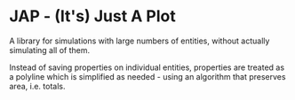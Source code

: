 JAP - (It's) Just A Plot
========================

A library for simulations with large numbers of entities, without actually simulating all of them.

Instead of saving properties on individual entities, properties are treated as a polyline
which is simplified as needed - using an algorithm that preserves area, i.e. totals.
